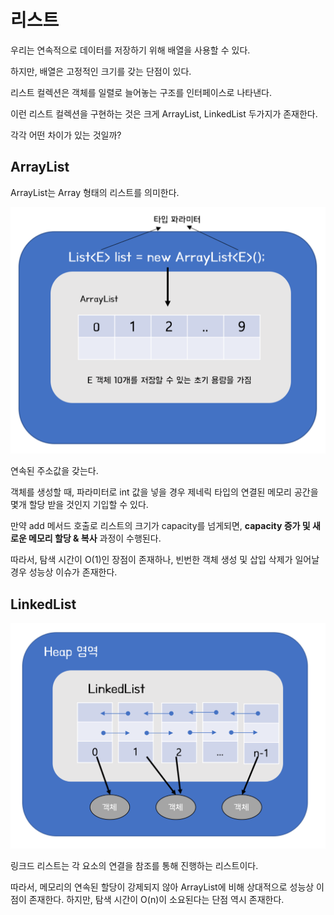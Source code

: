 # 리스트
우리는 연속적으로 데이터를 저장하기 위해 배열을 사용할 수 있다.

하지만, 배열은 고정적인 크기를 갖는 단점이 있다.

리스트 컬렉션은 객체를 일렬로 늘어놓는 구조를 인터페이스로 나타낸다.

이런 리스트 컬렉션을 구현하는 것은 크게 ArrayList, LinkedList 두가지가 존재한다.

각각 어떤 차이가 있는 것일까?

## ArrayList
ArrayList는 Array 형태의 리스트를 의미한다.

![java_collection_arraylist.png](../../리소스/java_collection_arraylist.png)

연속된 주소값을 갖는다.

객체를 생성할 때, 파라미터로 int 값을 넣을 경우 제네릭 타입의 연결된 메모리 공간을 몇개 할당 받을 것인지 기입할 수 있다.

만약 add 메서드 호출로 리스트의 크기가 capacity를 넘게되면, **capacity 증가 및 새로운 메모리 할당 & 복사** 과정이 수행된다.

따라서, 탐색 시간이 O(1)인 장점이 존재하나, 빈번한 객체 생성 및 삽입 삭제가 일어날 경우 성능상 이슈가 존재한다.

## LinkedList

![java_collection_linkedlist.png](../../리소스/java_collection_linkedlist.png)


링크드 리스트는 각 요소의 연결을 참조를 통해 진행하는 리스트이다.

따라서, 메모리의 연속된 할당이 강제되지 않아 ArrayList에 비해 상대적으로 성능상 이점이 존재한다. 하지만, 탐색 시간이 O(n)이 소요된다는 단점 역시 존재한다.